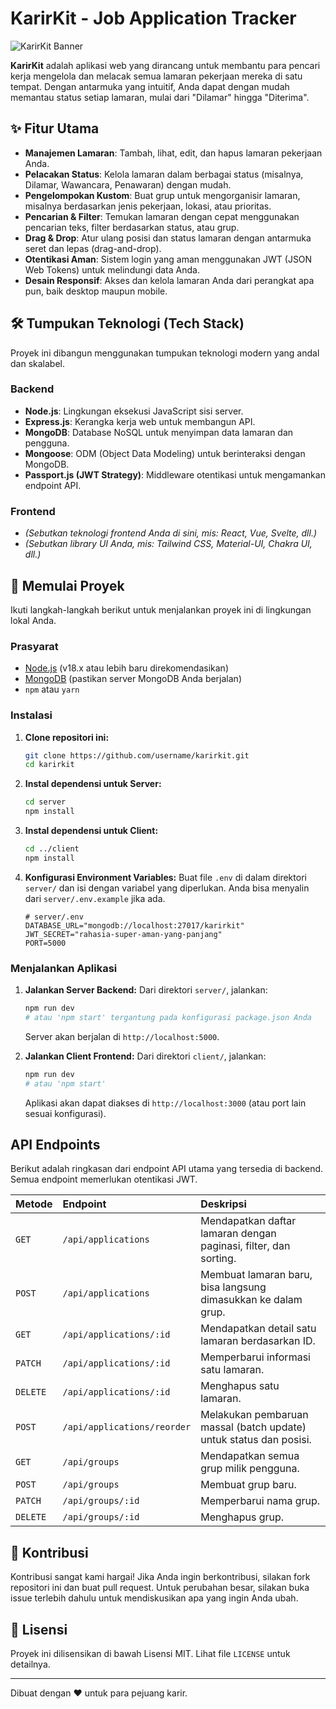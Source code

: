 # KarirKit - Job Application Tracker

![KarirKit Banner](https://via.placeholder.com/1200x300.png?text=KarirKit)

**KarirKit** adalah aplikasi web yang dirancang untuk membantu para pencari kerja mengelola dan melacak semua lamaran pekerjaan mereka di satu tempat. Dengan antarmuka yang intuitif, Anda dapat dengan mudah memantau status setiap lamaran, mulai dari "Dilamar" hingga "Diterima".

## ✨ Fitur Utama

- **Manajemen Lamaran**: Tambah, lihat, edit, dan hapus lamaran pekerjaan Anda.
- **Pelacakan Status**: Kelola lamaran dalam berbagai status (misalnya, Dilamar, Wawancara, Penawaran) dengan mudah.
- **Pengelompokan Kustom**: Buat grup untuk mengorganisir lamaran, misalnya berdasarkan jenis pekerjaan, lokasi, atau prioritas.
- **Pencarian & Filter**: Temukan lamaran dengan cepat menggunakan pencarian teks, filter berdasarkan status, atau grup.
- **Drag & Drop**: Atur ulang posisi dan status lamaran dengan antarmuka seret dan lepas (drag-and-drop).
- **Otentikasi Aman**: Sistem login yang aman menggunakan JWT (JSON Web Tokens) untuk melindungi data Anda.
- **Desain Responsif**: Akses dan kelola lamaran Anda dari perangkat apa pun, baik desktop maupun mobile.

## 🛠️ Tumpukan Teknologi (Tech Stack)

Proyek ini dibangun menggunakan tumpukan teknologi modern yang andal dan skalabel.

### Backend
- **Node.js**: Lingkungan eksekusi JavaScript sisi server.
- **Express.js**: Kerangka kerja web untuk membangun API.
- **MongoDB**: Database NoSQL untuk menyimpan data lamaran dan pengguna.
- **Mongoose**: ODM (Object Data Modeling) untuk berinteraksi dengan MongoDB.
- **Passport.js (JWT Strategy)**: Middleware otentikasi untuk mengamankan endpoint API.

### Frontend
- *(Sebutkan teknologi frontend Anda di sini, mis: React, Vue, Svelte, dll.)*
- *(Sebutkan library UI Anda, mis: Tailwind CSS, Material-UI, Chakra UI, dll.)*

## 🚀 Memulai Proyek

Ikuti langkah-langkah berikut untuk menjalankan proyek ini di lingkungan lokal Anda.

### Prasyarat

- [Node.js](https://nodejs.org/) (v18.x atau lebih baru direkomendasikan)
- [MongoDB](https://www.mongodb.com/try/download/community) (pastikan server MongoDB Anda berjalan)
- `npm` atau `yarn`

### Instalasi

1.  **Clone repositori ini:**
    ```bash
    git clone https://github.com/username/karirkit.git
    cd karirkit
    ```

2.  **Instal dependensi untuk Server:**
    ```bash
    cd server
    npm install
    ```

3.  **Instal dependensi untuk Client:**
    ```bash
    cd ../client
    npm install
    ```

4.  **Konfigurasi Environment Variables:**
    Buat file `.env` di dalam direktori `server/` dan isi dengan variabel yang diperlukan. Anda bisa menyalin dari `server/.env.example` jika ada.

    ```env
    # server/.env
    DATABASE_URL="mongodb://localhost:27017/karirkit"
    JWT_SECRET="rahasia-super-aman-yang-panjang"
    PORT=5000
    ```

### Menjalankan Aplikasi

1.  **Jalankan Server Backend:**
    Dari direktori `server/`, jalankan:
    ```bash
    npm run dev 
    # atau 'npm start' tergantung pada konfigurasi package.json Anda
    ```
    Server akan berjalan di `http://localhost:5000`.

2.  **Jalankan Client Frontend:**
    Dari direktori `client/`, jalankan:
    ```bash
    npm run dev
    # atau 'npm start'
    ```
    Aplikasi akan dapat diakses di `http://localhost:3000` (atau port lain sesuai konfigurasi).

## API Endpoints

Berikut adalah ringkasan dari endpoint API utama yang tersedia di backend. Semua endpoint memerlukan otentikasi JWT.

| Metode | Endpoint             | Deskripsi                                                              |
| :------ | :------------------- | :--------------------------------------------------------------------- |
| `GET`   | `/api/applications`  | Mendapatkan daftar lamaran dengan paginasi, filter, dan sorting.       |
| `POST`  | `/api/applications`  | Membuat lamaran baru, bisa langsung dimasukkan ke dalam grup.          |
| `GET`   | `/api/applications/:id` | Mendapatkan detail satu lamaran berdasarkan ID.                        |
| `PATCH` | `/api/applications/:id` | Memperbarui informasi satu lamaran.                                    |
| `DELETE`| `/api/applications/:id` | Menghapus satu lamaran.                                                |
| `POST`  | `/api/applications/reorder` | Melakukan pembaruan massal (batch update) untuk status dan posisi. |
| `GET`   | `/api/groups`        | Mendapatkan semua grup milik pengguna.                                 |
| `POST`  | `/api/groups`        | Membuat grup baru.                                                     |
| `PATCH` | `/api/groups/:id`    | Memperbarui nama grup.                                                 |
| `DELETE`| `/api/groups/:id`    | Menghapus grup.                                                        |

## 🤝 Kontribusi

Kontribusi sangat kami hargai! Jika Anda ingin berkontribusi, silakan fork repositori ini dan buat pull request. Untuk perubahan besar, silakan buka issue terlebih dahulu untuk mendiskusikan apa yang ingin Anda ubah.

## 📜 Lisensi

Proyek ini dilisensikan di bawah Lisensi MIT. Lihat file `LICENSE` untuk detailnya.

---

Dibuat dengan ❤️ untuk para pejuang karir.
